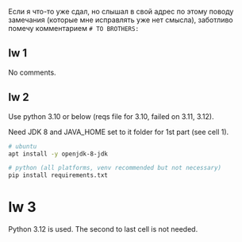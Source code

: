 Если я что-то уже сдал, но слышал в свой адрес по этому поводу замечания (которые мне исправлять уже нет смысла), заботливо помечу комментарием `# TO BROTHERS:`

## lw 1
No comments.

## lw 2
Use python 3.10 or below (reqs file for 3.10, failed on 3.11, 3.12).

Need JDK 8 and JAVA_HOME set to it folder for 1st part (see cell 1).
```bash
# ubuntu
apt install -y openjdk-8-jdk

# python (all platforms, venv recommended but not necessary)
pip install requirements.txt
```

# lw 3
Python 3.12 is used. The second to last cell is not needed.